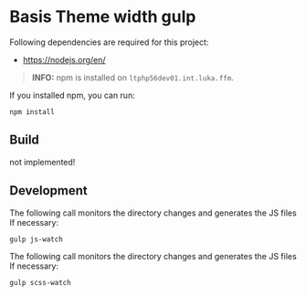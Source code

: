 # Basis Theme width gulp

Following dependencies are required for this project:

* https://nodejs.org/en/

> __INFO:__ npm is installed on `ltphp56dev01.int.luka.ffm`.

If you installed npm, you can run:

```shell
npm install
```

## Build

not implemented!

## Development

The following call monitors the directory changes and generates the JS files
If necessary:

```shell
gulp js-watch
```

The following call monitors the directory changes and generates the JS files
If necessary:

```shell
gulp scss-watch
```

